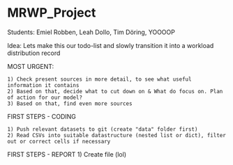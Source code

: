 # MRWP_Project
Students: Emiel Robben, Leah Dollo, Tim Döring, YOOOOP

Idea: Lets make this our todo-list and slowly transition it into a workload distribution record

MOST URGENT:

    1) Check present sources in more detail, to see what useful information it contains
    2) Based on that, decide what to cut down on & What do focus on. Plan of action for our model?
    3) Based on that, find even more sources

FIRST STEPS - CODING

    1) Push relevant datasets to git (create "data" folder first)
    2) Read CSVs into suitable datastructure (nested list or dict), filter out or correct cells if necessary

FIRST STEPS - REPORT
    1) Create file (lol)
